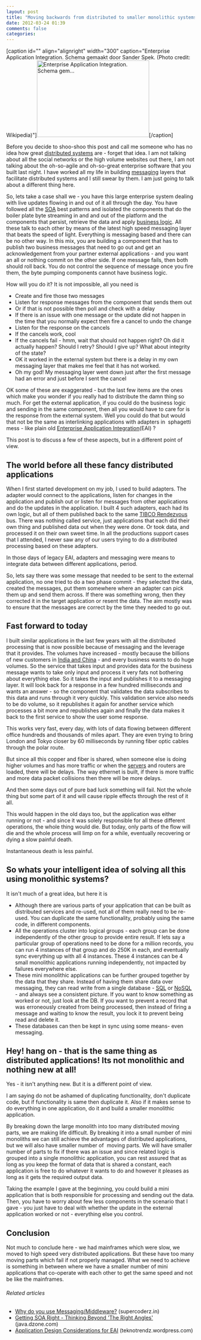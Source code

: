 ```yaml
---
layout: post
title: "Moving backwards from distributed to smaller monolithic systems"
date: 2012-03-24 01:39
comments: false
categories:
---
```


[caption id="" align="alignright" width="300" caption="Enterprise Application Integration. Schema gemaakt door Sander Spek. (Photo credit: Wikipedia)"]<a href="http://commons.wikipedia.org/wiki/File:EAI.png" target="_blank"><img class="zemanta-img-inserted zemanta-img-configured" title="Enterprise Application Integration. Schema gem..." src="http://upload.wikimedia.org/wikipedia/commons/thumb/c/c8/EAI.png/300px-EAI.png" alt="Enterprise Application Integration. Schema gem..." width="300" height="205" /></a>[/caption]

Before you decide to shoo-shoo this post and call me someone who has no idea how great <a class="zem_slink" title="Distributed computing" href="http://en.wikipedia.org/wiki/Distributed_computing" rel="wikipedia" target="_blank">distributed systems</a> are - forget that idea. I am not talking about all the social networks or the high volume websites out there, I am not talking about the oh-so-agile and oh-so-great enterprise software that you built last night. I have worked all my life in building <a class="zem_slink" title="Message" href="http://en.wikipedia.org/wiki/Message" rel="wikipedia" target="_blank">messaging</a> layers that facilitate distributed systems and I still swear by them. I am just going to talk about a different thing here.

So, lets take a case shall we - you have this large enterprise system dealing with live updates flowing in and out of it all through the day. You have followed all the <a class="zem_slink" title="Service-oriented architecture" href="http://en.wikipedia.org/wiki/Service-oriented_architecture" rel="wikipedia" target="_blank">SOA</a> best patterns and isolated the components that do the boiler plate byte streaming in and and out of the platform and the components that persist, retrieve the data and apply <a class="zem_slink" title="Business logic" href="http://en.wikipedia.org/wiki/Business_logic" rel="wikipedia" target="_blank">business logic</a>. All these talk to each other by means of the latest high speed messaging layer that beats the speed of light. Everything is messaging based and there can be no other way. In this mix, you are building a component that has to publish two business messages that need to go out and get an acknowledgement from your partner external applications - and you want an all or nothing commit on the other side. If one message fails, then both should roll back. You do not control the sequence of message once you fire them, the byte pumping components cannot have business logic.

How will you do it? It is not impossible, all you need is
<ul>
	<li>Create and fire those two messages</li>
	<li>Listen for response messages from the component that sends them out</li>
	<li>Or if that is not possible then poll and check with a delay</li>
	<li>If there is an issue with one message or the update did not happen in the time that you normally expect then fire a cancel to undo the change</li>
	<li>Listen for the response on the cancels</li>
	<li>If the cancels work, cool</li>
	<li>If the cancels fail - hmm, wait that should not happen right? Oh did it actually happen? Should I retry? Should I give up? What about integrity of the state?</li>
	<li>OK it worked in the external system but there is a delay in my own messaging layer that makes me feel that it has not worked.</li>
	<li>Oh my god! My messaging layer went down just after the first message had an error and just before I sent the cancel</li>
</ul>
OK some of these are exaggerated - but the last few items are the ones which make you wonder if you really had to distribute the damn thing so much. For get the external application, if you could do the business logic and sending in the same component, then all you would have to care for is the response from the external system. Well you could do that but would that not be the same as interlinking applications with adapters in  sphagetti mess - like plain old <a class="zem_slink" title="Enterprise application integration" href="http://en.wikipedia.org/wiki/Enterprise_application_integration" rel="wikipedia" target="_blank">Enterprise Application Integration</a>(EAI) ?

This post is to discuss a few of these aspects, but in a different point of view.

<!--more-->
<h2>The world before all these fancy distributed applications</h2>
When I first started development on my job, I used to build adapters. The adapter would connect to the applications, listen for changes in the application and publish out or listen for messages from other applications and do the updates in the application. I built 4 such adapters, each had its own logic, but all of them published back to the same <a class="zem_slink" title="TIBCO Rendezvous" href="http://www.tibco.com/software/messaging/rendezvous" rel="homepage" target="_blank">TIBCO Rendezvous</a> bus. There was nothing called service, just applications that each did their own thing and published data out when they were done. Or took data, and processed it on their own sweet time. In all the productions support cases that I attended, I never saw any of our users trying to do a distributed processing based on these adapters.

In those days of legacy EAI, adapters and messaging were means to integrate data between different applications, period.

So, lets say there was some message that needed to be sent to the external application, no one tried to do a two phase commit - they selected the data, created the messages, put them somewhere where an adapter can pick them up and send them across. If there was something wrong, then they corrected it in the target application or resent the data. The aim mostly was to ensure that the messages are correct by the time they needed to go out.
<h2>Fast forward to today</h2>
I built similar applications in the last few years with all the distributed processing that is now possible because of messaging and the leverage that it provides. The volumes have increased - mostly because the billions of new customers in <a class="zem_slink" title="Sino-Indian relations" href="http://en.wikipedia.org/wiki/Sino-Indian_relations" rel="wikipedia" target="_blank">India and China</a> - and every business wants to do huge volumes. So the service that takes input and provides data for the business message wants to take only input and process it very fats not bothering about everything else. So it takes the input and publishes it to a messaging layer. It will look back for a response in a few hundred milliseconds and wants an answer - so the component that validates the data subscribes to this data and runs through it very quickly. This validation service also needs to be do volume, so it republishes it again for another service which processes a bit more and republishes again and finally the data makes it back to the first service to show the user some response.

This works very fast, every day, with lots of data flowing between different office hundreds and thousands of miles apart. They are even trying to bring London and Tokyo closer by 60 milliseconds by running fiber optic cables through the polar route.

But since all this copper and fiber is shared, when someone else is doing higher volumes and has more traffic or when the <a class="zem_slink" title="Server (computing)" href="http://en.wikipedia.org/wiki/Server_%28computing%29" rel="wikipedia" target="_blank">servers</a> and routers are loaded, there will be delays. The way ethernet is built, if there is more traffic and more data packet collisions then there will be more delays.

And then some days out of pure bad luck something will fail. Not the whole thing but some part of it and will cause ripple effects through the rest of it all.

This would happen in the old days too, but the application was either running or not - and since it was solely responsible for all these different operations, the whole thing would die. But today, only parts of the flow will die and the whole process will limp on for a while, eventually recovering or dying a slow painful death.

Instantaneous death is less painful.
<h2>So whats your intelligent idea of solving all this using monolithic systems?</h2>
It isn't much of a great idea, but here it is
<ul>
	<li>Although there are various parts of your application that can be built as distributed services and re-used, not all of them really need to be re-used. You can duplicate the same functionality, probably using the same code, in different components.</li>
	<li>All the operations cluster into logical groups - each group can be done independently of the other group to provide entire result. If lets say a particular group of operations need to be done for a million records, you can run 4 instances of that group and do 250K in each, and eventually sync everything up with all 4 instances. These 4 instances can be 4 small monolithic applications running independently, not impacted by failures everywhere else.</li>
	<li>These mini monolithic applications can be further grouped together by the data that they share. Instead of having them share data over messaging, they can read write from a single database - <a class="zem_slink" title="SQL" href="http://www.iso.org/iso/catalogue_detail.htm?csnumber=45498" rel="homepage" target="_blank">SQL</a> or <a class="zem_slink" title="NoSQL" href="http://en.wikipedia.org/wiki/NoSQL" rel="wikipedia" target="_blank">NoSQL</a> - and always see a consistent picture. If you want to know something as worked or not, just look at the DB. If you want to prevent a record that was erroneously created from being processed, then instead of firing a message and waiting to know the result, you lock it to prevent being read and delete it.</li>
	<li>These databases can then be kept in sync using some means- even messaging.</li>
</ul>
<h2>Hey! hang on - that is the same thing as distributed applications! Its not monolithic and nothing new at all!</h2>
Yes - it isn't anything new. But it is a different point of view.

I am saying do not be ashamed of duplicating functionality, don't duplicate code, but if functionality is same then duplicate it. Also if it makes sense to do everything in one application, do it and build a smaller monolithic application.

By breaking down the large monolith into too many distributed moving parts, we are making life difficult. By breaking it into a small number of mini monoliths we can still achieve the advantages of distributed applications, but we will also have smaller number of  moving parts. We will have smaller number of parts to fix if there was an issue and since related logic is grouped into a single monolithic application, you can rest assured that as long as you keep the format of data that is shared a constant, each application is free to do whatever it wants to do and however it pleases as long as it gets the required output data.

Taking the example I gave at the beginning, you could build a mini application that is both responsible for processing and sending out the data. Then, you have to worry about few less components in the scenario that I gave - you just have to deal with whether the update in the external application worked or not - everything else you control.
<h2>Conclusion</h2>
Not much to conclude here - we had mainframes which were slow, we moved to high speed very distributed applications. But these have too many moving parts which fail if not properly managed. What we need to achieve is something in between where we have a smaller number of mini applications that co-operate with each other to get the same speed and not be like the mainframes.
<h6 class="zemanta-related-title" style="font-size:1em;">Related articles</h6>
<ul class="zemanta-article-ul">
	<li class="zemanta-article-ul-li"><a href="http://supercoderz.in/2012/01/29/why-do-you-use-messagingmiddleware/" target="_blank">Why do you use Messaging/Middleware?</a> (supercoderz.in)</li>
	<li class="zemanta-article-ul-li"><a href="http://java.dzone.com/articles/getting-soa-right-%E2%80%93-thinking" target="_blank">Getting SOA Right - Thinking Beyond 'The Right Angles'</a> (java.dzone.com)</li>
	<li class="zemanta-article-ul-li"><a href="http://teknotrendz.wordpress.com/2011/10/02/application-design-considerations-for-eai/" target="_blank">Application Design Considerations for EAI</a> (teknotrendz.wordpress.com)</li>
</ul>